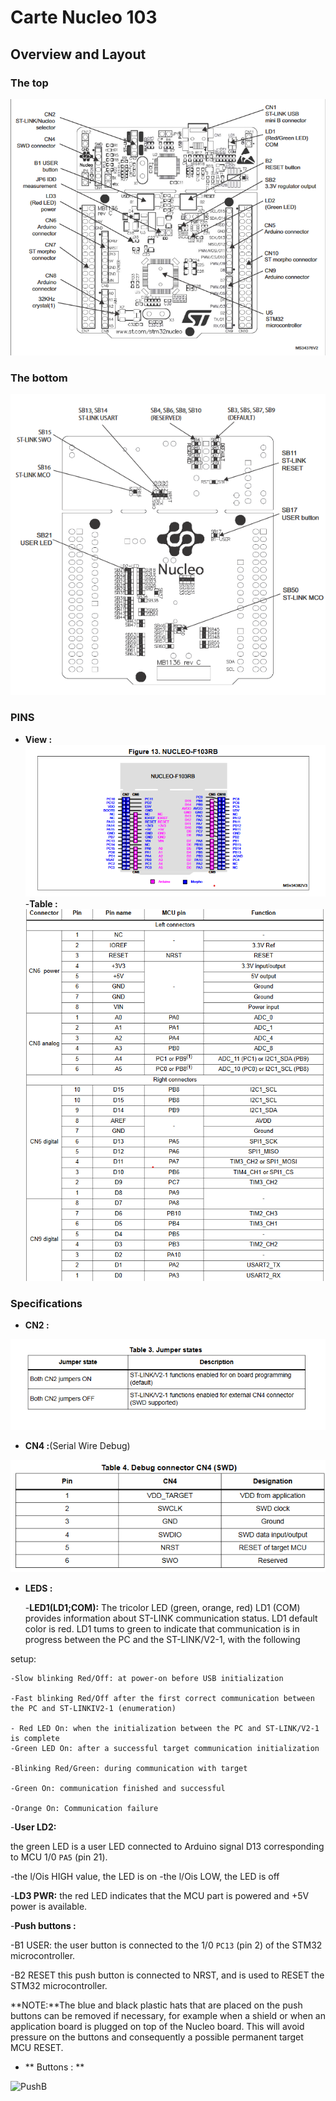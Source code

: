 # Carte Nucleo 103
## Overview and Layout
### The top 
![layout](./layout.png)
### The bottom 
![layout](./layout_bottom.png)
### PINS 
- **View :** 
![pins](./pins.png)
-**Table :**
![tab](./tab.png)
### Specifications
- **CN2 :** 

![layout](./CN2_.png)
- **CN4 :**(Serial Wire Debug)

![CN4](./CN4.png)

- **LEDS :** 

  -**LED1(LD1;COM):**
The tricolor LED (green, orange, red) LD1 (COM) provides information about ST-LINK
communication status. LD1 default color is red. LD1 tums to green to indicate that
communication is in progress between the PC and the ST-LINK/V2-1, with the following

setup:

    -Slow blinking Red/Off: at power-on before USB initialization

    -Fast blinking Red/Off after the first correct communication between the PC and ST-LINKIV2-1 (enumeration)

    - Red LED On: when the initialization between the PC and ST-LINK/V2-1 is complete
    -Green LED On: after a successful target communication initialization

    -Blinking Red/Green: during communication with target

    -Green On: communication finished and successful

    -Orange On: Communication failure

  -**User LD2:**

the green LED is a user LED connected to Arduino signal D13 corresponding to
MCU 1/0 `PA5` (pin 21).

  -the l/Ois HIGH value, the LED is on
  -the l/Ois LOW, the LED is off

  -**LD3 PWR:** the red LED indicates that the MCU part is powered and +5V power is available.

-**Push buttons :**

  -B1 USER: the user button is connected to the 1/0 `PC13` (pin 2) of the STM32
microcontroller.

  -B2 RESET this push button is connected to NRST, and is used to RESET the STM32
microcontroller.

**NOTE:**The blue and black plastic hats that are placed on the push buttons can be removed if
necessary, for example when a shield or when an application board is plugged on top of the
Nucleo board. This will avoid pressure on the buttons and consequently a possible
permanent target MCU RESET.

- ** Buttons : **

![PushB](./Button.png)

